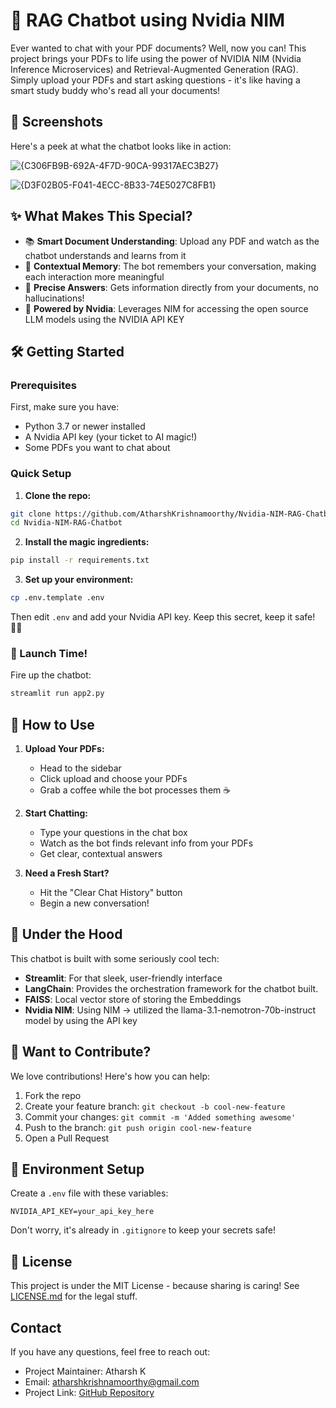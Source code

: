# 🤖 RAG Chatbot using Nvidia NIM

Ever wanted to chat with your PDF documents? Well, now you can! This project brings your PDFs to life using the power of NVIDIA NIM (Nvidia Inference Microservices) and Retrieval-Augmented Generation (RAG). Simply upload your PDFs and start asking questions - it's like having a smart study buddy who's read all your documents! 

## 📸 Screenshots

Here's a peek at what the chatbot looks like in action:

![{C306FB9B-692A-4F7D-90CA-99317AEC3B27}](https://github.com/user-attachments/assets/974faa56-e9ac-4bff-a0b9-8e2c50621878)

![{D3F02B05-F041-4ECC-8B33-74E5027C8FB1}](https://github.com/user-attachments/assets/b62bfa5f-e961-484b-8896-7462fb18a8c5)



## ✨ What Makes This Special?

- 📚 **Smart Document Understanding**: Upload any PDF and watch as the chatbot understands and learns from it
- 🧠 **Contextual Memory**: The bot remembers your conversation, making each interaction more meaningful
- 🎯 **Precise Answers**: Gets information directly from your documents, no hallucinations!
- 🚀 **Powered by Nvidia**: Leverages NIM for accessing the open source LLM models using the NVIDIA API KEY

## 🛠️ Getting Started

### Prerequisites

First, make sure you have:
- Python 3.7 or newer installed
- A Nvidia API key (your ticket to AI magic!)
- Some PDFs you want to chat about

### Quick Setup

1. **Clone the repo:**
```bash
git clone https://github.com/AtharshKrishnamoorthy/Nvidia-NIM-RAG-Chatbot
cd Nvidia-NIM-RAG-Chatbot
```

2. **Install the magic ingredients:**
```bash
pip install -r requirements.txt
```

3. **Set up your environment:**
```bash
cp .env.template .env
```
Then edit `.env` and add your Nvidia API key. Keep this secret, keep it safe! 🧙‍♂️

### 🚀 Launch Time!

Fire up the chatbot:
```bash
streamlit run app2.py
```

## 🎯 How to Use

1. **Upload Your PDFs:**
   - Head to the sidebar
   - Click upload and choose your PDFs
   - Grab a coffee while the bot processes them ☕

2. **Start Chatting:**
   - Type your questions in the chat box
   - Watch as the bot finds relevant info from your PDFs
   - Get clear, contextual answers

3. **Need a Fresh Start?**
   - Hit the "Clear Chat History" button
   - Begin a new conversation!

## 🔧 Under the Hood

This chatbot is built with some seriously cool tech:
- **Streamlit**: For that sleek, user-friendly interface
- **LangChain**: Provides the orchestration framework for the chatbot built. 
- **FAISS**: Local vector store of storing the Embeddings
- **Nvidia NIM**: Using NIM -> utilized the llama-3.1-nemotron-70b-instruct model by using the API key

## 🤝 Want to Contribute?

We love contributions! Here's how you can help:

1. Fork the repo
2. Create your feature branch: `git checkout -b cool-new-feature`
3. Commit your changes: `git commit -m 'Added something awesome'`
4. Push to the branch: `git push origin cool-new-feature`
5. Open a Pull Request

## 📝 Environment Setup

Create a `.env` file with these variables:
```
NVIDIA_API_KEY=your_api_key_here
```

Don't worry, it's already in `.gitignore` to keep your secrets safe!

## 📜 License

This project is under the MIT License - because sharing is caring! See [LICENSE.md](LICENSE.md) for the legal stuff.

## Contact

If you have any questions, feel free to reach out:

- Project Maintainer: Atharsh K
- Email: atharshkrishnamoorthy@gmail.com
- Project Link: [GitHub Repository](https://github.com/AtharshKrishnamoorthy/Nvidia-NIM-RAG-Chatbot)

